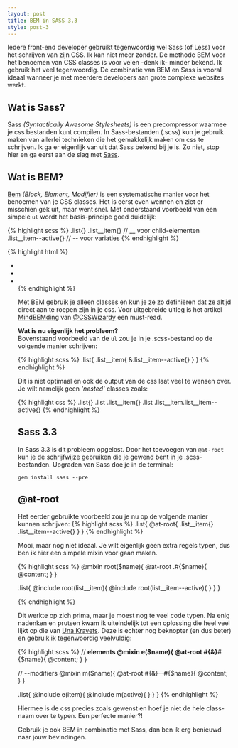 ```yaml
---
layout: post
title: BEM in SASS 3.3
style: post-3
---
```


Iedere front-end developer gebruikt tegenwoordig wel Sass (of Less) voor het schrijven van zijn CSS. Ik kan niet meer zonder. De methode BEM voor het benoemen van CSS classes is voor velen -denk ik- minder bekend. Ik gebruik het veel tegenwoordig. De combinatie van BEM en Sass is vooral ideaal wanneer je met meerdere developers aan grote complexe websites werkt.

## Wat is Sass?
Sass *(Syntactically Awesome Stylesheets)* is een precompressor waarmee je css bestanden kunt compilen. In Sass-bestanden (.scss) kun je gebruik maken van allerlei technieken die het gemakkelijk maken om css te schrijven. Ik ga er eigenlijk van uit dat Sass bekend bij je is. Zo niet, stop hier en ga eerst aan de slag met [Sass](http://sass-lang.com/).

## Wat is BEM?
[Bem](http://bem.info) *(Block, Element, Modifier)* is een systematische manier voor het benoemen van je CSS classes. Het is eerst even wennen en ziet er misschien gek uit, maar went snel. Met onderstaand voorbeeld van een simpele `ul` wordt het basis-principe goed duidelijk:

{% highlight scss %}
.list{}
.list__item{} // __ voor child-elementen
.list__item--active{} // -- voor variaties 
{% endhighlight %}

{% highlight html %}
<ul class="list">
    <li class="list__item"></li>
    <li class="list__item"></li>
    <li class="list__item list__item--active"></li>
</form>
{% endhighlight %}

Met BEM gebruik je alleen classes en kun je ze zo definiëren dat ze altijd direct aan te roepen zijn in je css. Voor uitgebreide uitleg is het artikel [MindBEMding](http://csswizardry.com/2013/01/mindbemding-getting-your-head-round-bem-syntax/) van [@CSSWizardy](http://twitter.com/csswizardy) een must-read.

**Wat is nu eigenlijk het probleem?**<br>
Bovenstaand voorbeeld van de `ul` zou je in je .scss-bestand op de volgende manier schrijven:

{% highlight scss %}
.list{
    .list__item{
        &.list__item--active{} 
    }
}
{% endhighlight %}

Dit is niet optimaal en ook de output van de css laat veel te wensen over. Je wilt namelijk geen *'nested'* classes zoals:

{% highlight css %}
.list{}
.list .list__item{}
.list .list__item.list__item--active{} 
{% endhighlight %}

## Sass 3.3
In Sass 3.3 is dit probleem opgelost. Door het toevoegen van `@at-root` kun je de schrijfwijze gebruiken die je gewend bent in je .scss-bestanden. Upgraden van Sass doe je in de terminal:

    gem install sass --pre 

## @at-root
Het eerder gebruikte voorbeeld zou je nu op de volgende manier kunnen schrijven:
{% highlight scss %}
.list{
    @at-root{
        .list__item{}
        .list__item--active{} 
    }
}
{% endhighlight %}

Mooi, maar nog niet ideaal. Je wilt eigenlijk geen extra regels typen, dus ben ik hier een simpele mixin voor gaan maken. 

{% highlight scss %}
@mixin root($name){
  @at-root .#{$name}{
    @content;
  }
}

.list{
    @include root(list__item){
        @include root(list__item--active){
        }
    }
}

{% endhighlight %}

Dit werkte op zich prima, maar je moest nog te veel code typen. Na enig nadenken en prutsen kwam ik uiteindelijk tot een oplossing die heel veel lijkt op die van [Una Kravets](http://blog.unakravets.com/post/64113156740/sass-3-3-at-root-bem). Deze is echter nog beknopter (en dus beter) en gebruik ik tegenwoordig veelvuldig:

{% highlight scss %}
// __elements
@mixin e($name){
  @at-root #{&}__#{$name}{
    @content;
  }
}

// --modifiers
@mixin m($name){
  @at-root #{&}--#{$name}{
    @content;
  }
}

.list{
    @include e(item){
        @include m(active){
        }
    }
}
{% endhighlight %}

Hiermee is de css precies zoals gewenst en hoef je niet de hele class-naam over te typen. Een perfecte manier?! 

Gebruik je ook BEM in combinatie met Sass, dan ben ik erg benieuwd naar jouw bevindingen.